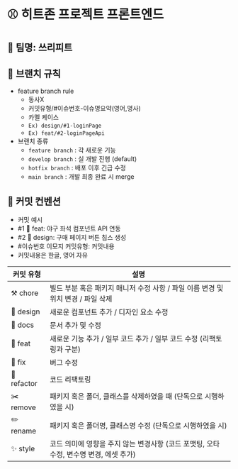 # ⚾ 히트존 프로젝트 프론트엔드
## 🧢 팀명: 쓰리피트

## 🧢 브랜치 규칙
- feature branch rule
  - 동사X
  - 커밋유형/#이슈번호-이슈명요약(영어,명사)
  - 카멜 케이스
  - `Ex) design/#1-loginPage`
  - `Ex) feat/#2-loginPageApi`
- 브랜치 종류
  - `feature branch` : 각 새로운 기능
  - `develop branch` : 실 개발 진행  (default)
  - `hotfix branch` : 배포 이후 긴급 수정
  - `main branch` : 개발 최종 완료 시 merge

## 🧢 커밋 컨벤션
- 커밋 예시
- #1 🚀 feat: 야구 좌석 컴포넌트 API 연동
- #2 🎨 design: 구매 페이지 버튼 칩스 생성
- #이슈번호 이모지 커밋유형: 커밋내용
- 커밋내용은 한글, 영어 자유
<table>
    <thead>
        <tr>
            <th>커밋 유형</th>
            <th>설명</th>
        </tr>
    </thead>
    <tbody>
        <tr>
            <td>⚒️ chore</td>
            <td>빌드 부분 혹은 패키지 매니저 수정 사항 / 파일 이름 변경 및 위치 변경 / 파일 삭제</td>
        </tr>
        <tr>
            <td>🎨 design</td>
            <td>새로운 컴포넌트 추가 / 디자인 요소 수정</td>
        </tr>
        <tr>
            <td>📑 docs</td>
            <td>문서 추가 및 수정</td>
        </tr>
        <tr>
            <td>🚀 feat</td>
            <td>새로운 기능 추가 / 일부 코드 추가 / 일부 코드 수정 (리팩토링과 구분)</td>
        </tr>
        <tr>
            <td>🐞 fix</td>
            <td>버그 수정</td>
        </tr>
        <tr>
            <td>🔄 refactor</td>
            <td>코드 리팩토링</td>
        </tr>
        <tr>
            <td>✂️ remove</td>
            <td>패키지 혹은 폴더, 클래스를 삭제하였을 때 (단독으로 시행하였을 시)</td>
        </tr>
        <tr>
            <td>✏️ rename</td>
            <td>패키지 혹은 폴더명, 클래스명 수정 (단독으로 시행하였을 시)</td>
        </tr>
        <tr>
            <td>✨ style</td>
            <td>코드 의미에 영향을 주지 않는 변경사항 (코드 포맷팅, 오타 수정, 변수명 변경, 에셋 추가)</td>
        </tr>
    </tbody>
</table>
